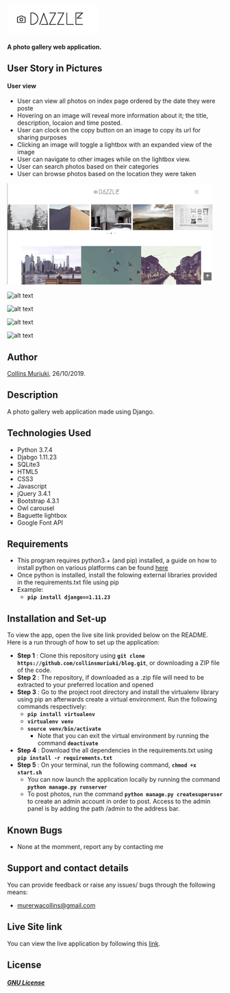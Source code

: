 ![alt text](screencaps/logo.png)

####  A photo gallery web application.

## User Story in Pictures
####  User view
* User can view all photos on index page ordered by the date they were poste
* Hovering on an image will reveal more information about it; the title, description, locaion and time posted.
* User can clock on the copy button on an image to copy its url for sharing purposes
* Clicking an image will toggle a lightbox with an expanded view of the image
* User can navigate to other images while on the lightbox view.
* User can search photos based on their categories
* User can browse photos based on the location they were taken

![alt text](screencaps/daz1.gif)

![alt text](screencaps/daz2.gif)

![alt text](screencaps/d1.gif)

![alt text](screencaps/d2.gif)

![alt text](screencaps/d3.gif)

## Author
[Collins Muriuki](https://github.com/collinsmuriuki), 26/10/2019.

## Description
A photo gallery web application made using Django.

## Technologies Used
* Python 3.7.4
* Djabgo 1.11.23
* SQLite3
* HTML5  
* CSS3
* Javascript
* jQuery 3.4.1
* Bootstrap 4.3.1
* Owl carousel
* Baguette lightbox
* Google Font API

## Requirements
* This program requires python3.+ (and pip) installed, a guide on how to install python on various platforms can be found [here](https://www.python.org/)
* Once python is installed, install the folowing external libraries provided in the requirements.txt file using pip
* Example: 
    * **`pip install django==1.11.23`**

## Installation and Set-up
To view the app, open the live site link provided below on the README.
Here is a run through of how to set up the application:
* **Step 1** : Clone this repository using **`git clone https://github.com/collinsmuriuki/blog.git`**, or downloading a ZIP file of the code.
* **Step 2** : The repository, if downloaded as a .zip file will need to be extracted to your preferred location and opened
* **Step 3** : Go to the project root directory and install the virtualenv library using pip an afterwards create a virtual environment. Run the following commands respectively:
    * **`pip install virtualenv`**
    * **`virtualenv venv`**
    * **`source venv/bin/activate`**
        * Note that you can exit the virtual environment by running the command **`deactivate`**
* **Step 4** : Download the all dependencies in the requirements.txt using **`pip install -r requirements.txt`**
* **Step 5** : On your terminal, run the following command, **`chmod +x start.sh`**
    * You can now launch the application locally by running the command **`python manage.py runserver`** 
    * To post photos, run the command  **`python manage.py createsuperuser`** to create an admin account in order to post. Access to the admin panel is by adding the path /admin to the address bar.


## Known Bugs
* None at the momment, report any by contacting me

## Support and contact details
You can provide feedback or raise any issues/ bugs through the following means:
* murerwacollins@gmail.com

## Live Site link
You can view the live application by following this [link](https://dazzle100.herokuapp.com/).

## License
#### [*GNU License*](LICENSE)